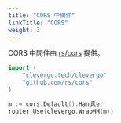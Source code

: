 ```yaml
---
title: "CORS 中間件"
linkTitle: "CORS"
weight: 3
---
```


CORS 中間件由 [rs/cors](https://github.com/rs/cors) 提供。

```go
import (
    "clevergo.tech/clevergo"
    "github.com/rs/cors"
)
```

```go
m := cors.Default().Handler
router.Use(clevergo.WrapHH(m))
```

